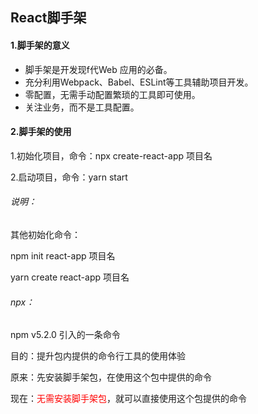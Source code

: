 ## React脚手架

#### 1.脚手架的意义

- 脚手架是开发现f代Web 应用的必备。
- 充分利用Webpack、Babel、ESLint等工具辅助项目开发。
- 零配置，无需手动配置繁琐的工具即可使用。
- 关注业务，而不是工具配置。



#### 2.脚手架的使用

1.初始化项目，命令：npx create-react-app 项目名

2.启动项目，命令：yarn start

###### 说明：

其他初始化命令：

npm init react-app 项目名

yarn create react-app 项目名

###### npx：

npm v5.2.0 引入的一条命令

目的：提升包内提供的命令行工具的使用体验

原来：先安装脚手架包，在使用这个包中提供的命令

现在：<font color=red>无需安装脚手架包</font>，就可以直接使用这个包提供的命令